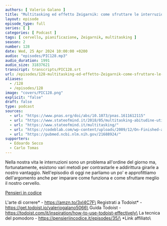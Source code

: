 ```yaml
---
authors: [ Valerio Galano ]
title: "Multitasking ed effetto Zeigarnik: come sfruttare le interruzioni a proprio vantaggio"
layout: episode
episode_type: full
series: [ ]
categories: [ Podcast ]
tags: [ cervello, pianificazione, Zeigarnik, multitasking ]
season: 2
number: 128
date: Wed, 25 Apr 2024 10:00:00 +0200
audio: "episodes/PIC128.mp3"
audio_duration: 1991
audio_size: 31837621
transcript: transcripts/PIC128.srt
url: /episodes/128-multitasking-ed-effetto-Zeigarnik-come-sfruttare-le-interruzioni-a-proprio-vantaggio
aliases:
  - /128
  - /episodes/128
image: "covers/PIC128.png"
explicit: "false"
draft: false
type: podcast
sources:
  - url: "https://www.pnas.org/doi/abs/10.1073/pnas.1611612115"
  - url: "https://www.stateofmind.it/2018/05/multitasking-abitudine-utile/"
  - url: "https://www.stateofmind.it/multitasking/"
  - url: "https://codeblab.com/wp-content/uploads/2009/12/On-Finished-and-Unfinished-Tasks.pdf"
  - url: "https://pubmed.ncbi.nlm.nih.gov/21688924/"
supporters:
  - Edoardo Secco
  - Carlo Tomas
---
```


Nella nostra vita le interruzioni sono un problema all'ordine del giorno ma, fortunatamente, esistono vari metodi per contrastarle e addirittura girarle a nostro vantaggio. Nell'episodio di oggi ne parliamo un po' e approfittiamo dell'argomento anche per imparare come funziona e come sfruttare meglio il nostro cervello.

[Pensieri in codice](https://pensieriincodice.it/128)

L'arte di correre* - https://amzn.to/3xI4C7F\
Registrati a Todoist* - https://get.todoist.io/valeriogalano5066\
Guida Todoist - https://todoist.com/it/inspiration/how-to-use-todoist-effectively\
La tecnica del pomodoro - https://pensieriincodice.it/episodes/35/\
*Link affiliato\